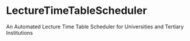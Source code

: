 # LectureTimeTableScheduler
An Automated Lecture Time Table Scheduler for Universities and Tertiary Institutions
